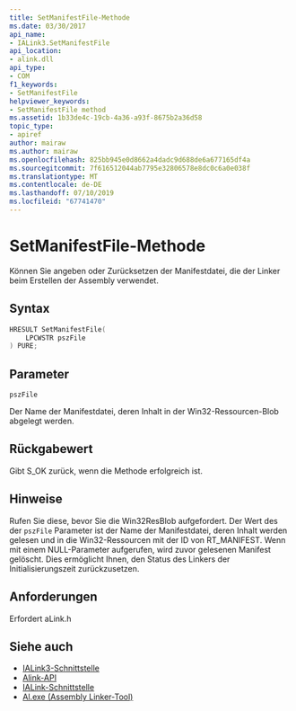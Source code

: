 ```yaml
---
title: SetManifestFile-Methode
ms.date: 03/30/2017
api_name:
- IALink3.SetManifestFile
api_location:
- alink.dll
api_type:
- COM
f1_keywords:
- SetManifestFile
helpviewer_keywords:
- SetManifestFile method
ms.assetid: 1b33de4c-19cb-4a36-a93f-8675b2a36d58
topic_type:
- apiref
author: mairaw
ms.author: mairaw
ms.openlocfilehash: 825bb945e0d8662a4dadc9d688de6a677165df4a
ms.sourcegitcommit: 7f616512044ab7795e32806578e8dc0c6a0e038f
ms.translationtype: MT
ms.contentlocale: de-DE
ms.lasthandoff: 07/10/2019
ms.locfileid: "67741470"
---
```

# <a name="setmanifestfile-method"></a>SetManifestFile-Methode
Können Sie angeben oder Zurücksetzen der Manifestdatei, die der Linker beim Erstellen der Assembly verwendet.  
  
## <a name="syntax"></a>Syntax  
  
```cpp  
HRESULT SetManifestFile(  
    LPCWSTR pszFile  
) PURE;  
```  
  
## <a name="parameters"></a>Parameter  
 `pszFile`  
  
 Der Name der Manifestdatei, deren Inhalt in der Win32-Ressourcen-Blob abgelegt werden.  
  
## <a name="return-value"></a>Rückgabewert  
 Gibt S_OK zurück, wenn die Methode erfolgreich ist.  
  
## <a name="remarks"></a>Hinweise  
 Rufen Sie diese, bevor Sie die Win32ResBlob aufgefordert. Der Wert des der `pszFile` Parameter ist der Name der Manifestdatei, deren Inhalt werden gelesen und in die Win32-Ressourcen mit der ID von RT_MANIFEST. Wenn mit einem NULL-Parameter aufgerufen, wird zuvor gelesenen Manifest gelöscht. Dies ermöglicht Ihnen, den Status des Linkers der Initialisierungszeit zurückzusetzen.  
  
## <a name="requirements"></a>Anforderungen  
 Erfordert aLink.h  
  
## <a name="see-also"></a>Siehe auch

- [IALink3-Schnittstelle](../../../../docs/framework/unmanaged-api/alink/ialink3-interface.md)
- [Alink-API](../../../../docs/framework/unmanaged-api/alink/index.md)
- [IALink-Schnittstelle](../../../../docs/framework/unmanaged-api/alink/ialink-interface.md)
- [Al.exe (Assembly Linker-Tool)](../../../../docs/framework/tools/al-exe-assembly-linker.md)
